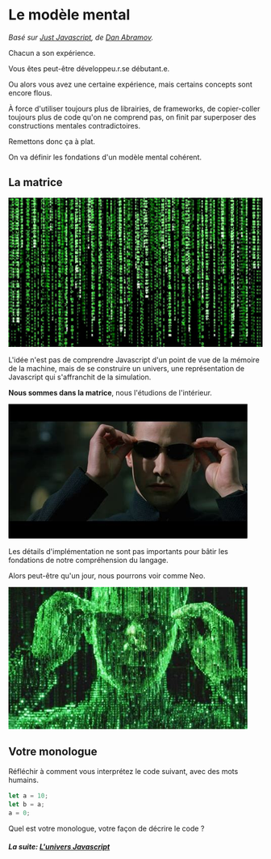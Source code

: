 # Le modèle mental

_Basé sur [Just Javascript](https://justjavascript.com/), de [Dan Abramov](https://twitter.com/dan_abramov)._

Chacun a son expérience.

Vous êtes peut-être développeu.r.se débutant.e.

Ou alors vous avez une certaine expérience, mais certains concepts sont encore flous.

À force d'utiliser toujours plus de librairies, de frameworks, de copier-coller toujours plus de code qu'on ne comprend pas, on finit par superposer des constructions mentales contradictoires.

Remettons donc ça à plat.

On va définir les fondations d'un modèle mental cohérent.

## La matrice

![La matrice depuis l'extérieur](../images/matrix_outside.jpeg)

L'idée n'est pas de comprendre Javascript d'un point de vue de la mémoire de la machine, mais de se construire un univers, une représentation de Javascript qui s'affranchit de la simulation.

**Nous sommes dans la matrice**, nous l'étudions de l'intérieur.

![La matrice depuis l'intérieur](../images/matrix_inside.jpeg)

Les détails d'implémentation ne sont pas importants pour bâtir les fondations de notre compréhension du langage.

Alors peut-être qu'un jour, nous pourrons voir comme Neo.

![La matrice depuis Neo](../images/matrix_neo.jpeg)

## Votre monologue

Réfléchir à comment vous interprétez le code suivant, avec des mots humains.

```js
let a = 10;
let b = a;
a = 0;
```

Quel est votre monologue, votre façon de décrire le code ?

#### _La suite: [L'univers Javascript](./1-2_universe.md)_
